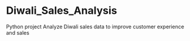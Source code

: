 # Diwali_Sales_Analysis
Python project Analyze Diwali sales data to improve customer experience and sales

